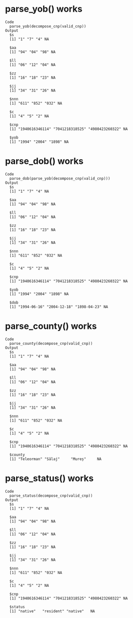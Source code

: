 # parse_yob() works

    Code
      parse_yob(decompose_cnp(valid_cnp))
    Output
      $s
      [1] "1" "7" "4" NA 
      
      $aa
      [1] "94" "04" "98" NA  
      
      $ll
      [1] "06" "12" "04" NA  
      
      $zz
      [1] "16" "18" "23" NA  
      
      $jj
      [1] "34" "31" "26" NA  
      
      $nnn
      [1] "611" "852" "032" NA   
      
      $c
      [1] "4" "5" "2" NA 
      
      $cnp
      [1] "1940616346114" "7041218318525" "4980423260322" NA             
      
      $yob
      [1] "1994" "2004" "1898" NA    
      

# parse_dob() works

    Code
      parse_dob(parse_yob(decompose_cnp(valid_cnp)))
    Output
      $s
      [1] "1" "7" "4" NA 
      
      $aa
      [1] "94" "04" "98" NA  
      
      $ll
      [1] "06" "12" "04" NA  
      
      $zz
      [1] "16" "18" "23" NA  
      
      $jj
      [1] "34" "31" "26" NA  
      
      $nnn
      [1] "611" "852" "032" NA   
      
      $c
      [1] "4" "5" "2" NA 
      
      $cnp
      [1] "1940616346114" "7041218318525" "4980423260322" NA             
      
      $yob
      [1] "1994" "2004" "1898" NA    
      
      $dob
      [1] "1994-06-16" "2004-12-18" "1898-04-23" NA          
      

# parse_county() works

    Code
      parse_county(decompose_cnp(valid_cnp))
    Output
      $s
      [1] "1" "7" "4" NA 
      
      $aa
      [1] "94" "04" "98" NA  
      
      $ll
      [1] "06" "12" "04" NA  
      
      $zz
      [1] "16" "18" "23" NA  
      
      $jj
      [1] "34" "31" "26" NA  
      
      $nnn
      [1] "611" "852" "032" NA   
      
      $c
      [1] "4" "5" "2" NA 
      
      $cnp
      [1] "1940616346114" "7041218318525" "4980423260322" NA             
      
      $county
      [1] "Teleorman" "Sălaj"     "Mureș"     NA         
      

# parse_status() works

    Code
      parse_status(decompose_cnp(valid_cnp))
    Output
      $s
      [1] "1" "7" "4" NA 
      
      $aa
      [1] "94" "04" "98" NA  
      
      $ll
      [1] "06" "12" "04" NA  
      
      $zz
      [1] "16" "18" "23" NA  
      
      $jj
      [1] "34" "31" "26" NA  
      
      $nnn
      [1] "611" "852" "032" NA   
      
      $c
      [1] "4" "5" "2" NA 
      
      $cnp
      [1] "1940616346114" "7041218318525" "4980423260322" NA             
      
      $status
      [1] "native"   "resident" "native"   NA        
      

